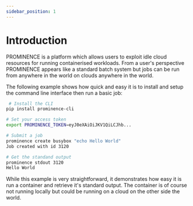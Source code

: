 ```yaml
---
sidebar_position: 1
---
```


# Introduction

PROMINENCE is a platform which allows users to exploit idle cloud resources for running containerised workloads. From a user's perspective PROMINENCE appears like a standard batch system but jobs can be run from anywhere in the world on clouds anywhere in the world.

The following example shows how quick and easy it is to install and setup the command line interface then run a basic job:

```bash
 # Install the CLI
pip install prominence-cli

# Set your access token
export PROMINENCE_TOKEN=eyJ0eXAiOiJKV1QiLCJhb...

# Submit a job
prominence create busybox "echo Hello World"
Job created with id 3120

# Get the standand output
prominence stdout 3120
Hello World
```
While this example is very straightforward, it demonstrates how easy it is run a container and retrieve it's standard output. The
container is of course not running locally but could be running on a cloud on the other side the world.
